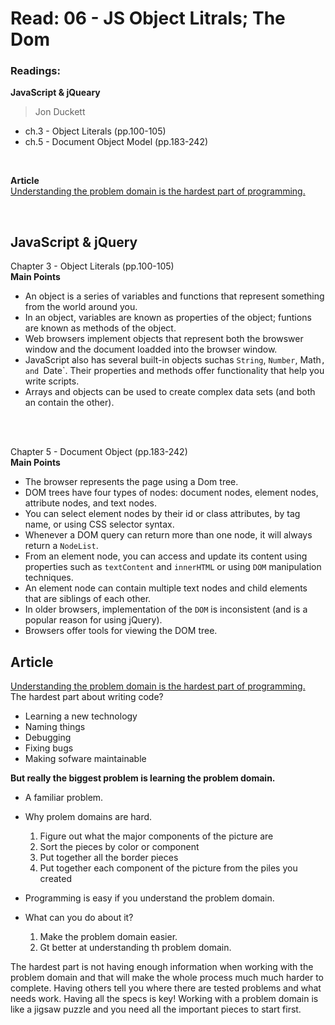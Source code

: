 # Read: 06 - JS Object Litrals; The Dom

### Readings:
**JavaScript & jQueary**
>Jon Duckett

- ch.3 - Object Literals (pp.100-105)
- ch.5 - Document Object Model (pp.183-242)

<br>

**Article**<br>
[Understanding the problem domain is the hardest part of programming.](https://simpleprogrammer.com/understanding-the-problem-domain-is-the-hardest-part-of-programming)

<br>

## **JavaScript & jQuery**

Chapter 3 - Object Literals (pp.100-105)
<br>
**Main Points**
- An object is a series of variables and functions that represent something from the world around you.
- In an object, variables are known as properties of the object; funtions are known as methods of the object.
- Web browsers implement objects that represent both the browswer window and the document loadded into the browser window.
- JavaScript also has several built-in objects suchas `String`, `Number`, Math`, and `Date`. Their properties and methods offer functionality that help you write scripts.
- Arrays and objects can be used to create complex data sets (and both an contain the other).

<br>



<br>

Chapter 5 - Document Object (pp.183-242)
<br>
**Main Points**
- The browser  represents the page using a Dom tree.
- DOM trees have four types of nodes: document nodes, element nodes, attribute nodes, and text nodes.
- You can select element nodes by their id or class attributes, by tag name, or using CSS selector syntax.
- Whenever a DOM query can return more than one node, it will always return a `NodeList`.
- From an element node, you can access and update its content using properties such as `textContent` and `innerHTML` or using `DOM` manipulation techniques.
- An element node can contain multiple text nodes and child elements that are siblings of each other.
- In older browsers, implementation of the `DOM` is inconsistent (and is a popular reason for using jQuery).
- Browsers offer tools for viewing the DOM tree.

## **Article** <br>

[Understanding the problem domain is the hardest part of programming.](https://simpleprogrammer.com/understanding-the-problem-domain-is-the-hardest-part-of-programming) <br>
The hardest part about writing code?
  - Learning a new technology
  - Naming things
  - Debugging
  - Fixing bugs
  - Making sofware maintainable

**But really the biggest problem is learning the problem domain.**

- A familiar problem.

- Why prolem domains are hard.
  1. Figure out what the major components of the picture are
  1. Sort the pieces by color or component
  1. Put together all the border pieces
  1. Put together each component of the picture from  the piles you created

- Programming is easy if you understand the problem domain.

- What can you do about it?
  1. Make the problem domain easier.
  1. Gt better at understanding th problem domain.

The hardest part is not having enough information when working with the problem domain and that will make the whole process much much harder to  complete. Having others tell you where there are tested problems and what needs work. Having all the specs is key! Working with a problem domain is like a jigsaw puzzle and you need all the important pieces to start first.
